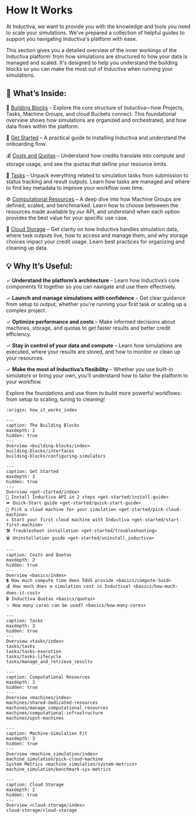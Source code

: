 # How It Works

At Inductiva, we want to provide you with the knowledge and tools you need to scale your simulations.
We've prepared a collection of helpful guides to support you navigating Inductiva's platform
with ease.

This section gives you a detailed overview of the inner workings of the Inductiva platform: from 
how simulations are structured to how your data is managed and scaled. It's designed to help you 
understand the building blocks so you can make the most out of Inductiva when running your simulations.

## 📘 What’s Inside:
🧱 [Building Blocks](building-blocks/index) – Explore the core structure of Inductiva—how Projects, 
Tasks, Machine Groups, and cloud Buckets connect. This foundational overview shows how simulations are 
organized and orchestrated, and how data flows within the platform.

🚀 [Get Started](get-started/index) – A practical guide to installing Inductiva and understand the 
onboarding flow. 

💰 [Costs and Quotas](basics/index) – Understand how credits translate into compute and storage usage, 
and see the quotas that define your resource limits. 

🧩 [Tasks](tasks/index) – Unpack everything related to simulation tasks from submission to status 
tracking and result outputs. Learn how tasks are managed and where to find key metadata to improve 
your workflow over time.

⚙️ [Computational Resources](machines/index) – A deep dive into how Machine Groups are defined, 
scaled, and benchmarked. Learn how to choose beteween the resources made available by our API, and 
understand when each option provides the best value for your specific use case.

📁 [Cloud Storage](cloud-storage/index) – Get clarity on how Inductiva handles simulation data, 
where task outputs live, how to access and manage them, and why storage choices impact your credit 
usage. Learn best practices for organizing and cleaning up data.


## 💡 Why It’s Useful:   
✓ **Understand the platform’s architecture** – Learn how Inductiva’s core components fit together so 
you can navigate and use them effectively.

✓ **Launch and manage simulations with confidence** – Get clear guidance from setup to output, whether 
you're running your first task or scaling up a complex project.

✓ **Optimize performance and costs** – Make informed decisions about machines, storage, and quotas to 
get faster results and better credit efficiency.

✓ **Stay in control of your data and compute** – Learn how simulations are executed, where your results 
are stored, and how to monitor or clean up your resources.

✓ **Make the most of Inductiva’s flexibility** – Whether you use built-in simulators or bring your own, 
you’ll understand how to tailor the platform to your workflow.


Explore the foundations and use them to build more powerful workflows: from setup to scaling, 
tuning to cleaning!


```{banner}
:origin: how_it_works_index
```

```{toctree}
---
caption: The Building Blocks
maxdepth: 2
hidden: true
---
Overview <building-blocks/index>
building-blocks/interfaces
building-blocks/configuring-simulators
```

```{toctree}
---
caption: Get Started  
maxdepth: 3
hidden: true
---
Overview <get-started/index>
🚀 Install Inductiva API in 2 steps <get-started/install-guide>
⏩ Quick-Start guide <get-started/quick-start-guide>
📌 Pick a cloud machine for your simulation <get-started/pick-cloud-machine>
✈️ Start your first cloud machine with Inductiva <get-started/start-first-machine>
🛠️ Troubleshoot installation <get-started/troubleshooting>
🗑️ Uninstallation guide <get-started/uninstall_inductiva>
```

```{toctree}
---
caption: Costs and Quotas
maxdepth: 2
hidden: true
---
Overview <basics/index>
💲 How much compute time does 5$US provide <basics/compute-5usd>
💰 How much does a simulation cost in Inductiva? <basics/how-much-does-it-cost>
🔒 Inductiva Quotas <basics/quotas>
💥 How many cores can be used? <basics/how-many-cores>
```

```{toctree}
---
caption: Tasks
maxdepth: 3
hidden: true
---
Overview <tasks/index>
tasks/tasks
tasks/tasks-execution
tasks/tasks-lifecycle
tasks/manage_and_retrieve_results
```

```{toctree}
---
caption: Computational Resources
maxdepth: 3
hidden: true
---
Overview <machines/index>
machines/shared-dedicated-resources
machines/manage_computational_resources
machines/computational-infrastructure
machines/spot-machines
```

```{toctree}
---
caption: Machine-Simulation Fit
maxdepth: 3
hidden: true
---
Overview <machine_simulation/index>
machine_simulation/pick-cloud-machine
System Metrics <machine_simulation/system-metrics>
machine_simulation/benchmark-sys-metrics
```

```{toctree}
---
caption: Cloud Storage
maxdepth: 2
hidden: true
---
Overview <cloud-storage/index>
cloud-storage/cloud-storage
```
